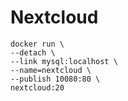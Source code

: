 # Nextcloud

```
docker run \
--detach \
--link mysql:localhost \
--name=nextcloud \
--publish 10080:80 \
nextcloud:20
```
